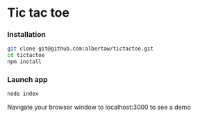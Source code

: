 # Tic tac toe

### Installation
```bash
git clone git@github.com:albertaw/tictactoe.git
cd tictactoe
npm install
```

### Launch app
```bash
node index
```
Navigate your browser window to localhost:3000 to see a demo
